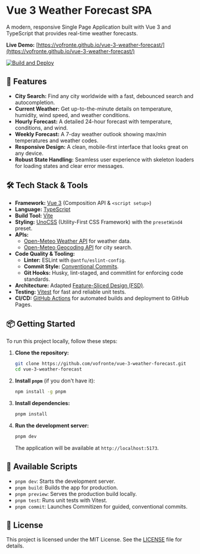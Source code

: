 # Vue 3 Weather Forecast SPA

A modern, responsive Single Page Application built with Vue 3 and TypeScript that provides real-time weather forecasts.

**Live Demo:** [https://vofronte.github.io/vue-3-weather-forecast/](https://vofronte.github.io/vue-3-weather-forecast/)

[![Build and Deploy](https://github.com/vofronte/vue-3-weather-forecast/actions/workflows/deploy.yml/badge.svg)](https://github.com/vofronte/vue-3-weather-forecast/actions/workflows/deploy.yml)

## 🚀 Features

*   **City Search:** Find any city worldwide with a fast, debounced search and autocompletion.
*   **Current Weather:** Get up-to-the-minute details on temperature, humidity, wind speed, and weather conditions.
*   **Hourly Forecast:** A detailed 24-hour forecast with temperature, conditions, and wind.
*   **Weekly Forecast:** A 7-day weather outlook showing max/min temperatures and weather codes.
*   **Responsive Design:** A clean, mobile-first interface that looks great on any device.
*   **Robust State Handling:** Seamless user experience with skeleton loaders for loading states and clear error messages.

## 🛠️ Tech Stack & Tools

*   **Framework:** [Vue 3](https://vuejs.org/) (Composition API & `<script setup>`)
*   **Language:** [TypeScript](https://www.typescriptlang.org/)
*   **Build Tool:** [Vite](https://vitejs.dev/)
*   **Styling:** [UnoCSS](https://unocss.dev/) (Utility-First CSS Framework) with the `presetWind4` preset.
*   **APIs:**
    *   [Open-Meteo Weather API](https://open-meteo.com/en/docs) for weather data.
    *   [Open-Meteo Geocoding API](https://open-meteo.com/en/docs/geocoding-api) for city search.
*   **Code Quality & Tooling:**
    *   **Linter:** ESLint with `@antfu/eslint-config`.
    *   **Commit Style:** [Conventional Commits](https://www.conventionalcommits.org/).
    *   **Git Hooks:** Husky, lint-staged, and commitlint for enforcing code standards.
*   **Architecture:** Adapted [Feature-Sliced Design (FSD)](https://feature-sliced.design/).
*   **Testing:** [Vitest](https://vitest.dev/) for fast and reliable unit tests.
*   **CI/CD:** [GitHub Actions](https://github.com/features/actions) for automated builds and deployment to GitHub Pages.

## 📦 Getting Started

To run this project locally, follow these steps:

1.  **Clone the repository:**
    ```bash
    git clone https://github.com/vofronte/vue-3-weather-forecast.git
    cd vue-3-weather-forecast
    ```

2.  **Install `pnpm`** (if you don't have it):
    ```bash
    npm install -g pnpm
    ```

3.  **Install dependencies:**
    ```bash
    pnpm install
    ```

4.  **Run the development server:**
    ```bash
    pnpm dev
    ```
    The application will be available at `http://localhost:5173`.

## 📜 Available Scripts

*   `pnpm dev`: Starts the development server.
*   `pnpm build`: Builds the app for production.
*   `pnpm preview`: Serves the production build locally.
*   `pnpm test`: Runs unit tests with Vitest.
*   `pnpm commit`: Launches Commitizen for guided, conventional commits.

## 📄 License

This project is licensed under the MIT License. See the [LICENSE](LICENSE) file for details.
